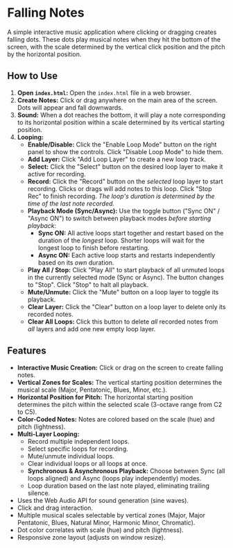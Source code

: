 # Falling Notes

A simple interactive music application where clicking or dragging creates falling dots. These dots play musical notes when they hit the bottom of the screen, with the scale determined by the vertical click position and the pitch by the horizontal position.

## How to Use

1.  **Open `index.html`:** Open the `index.html` file in a web browser.
2.  **Create Notes:** Click or drag anywhere on the main area of the screen. Dots will appear and fall downwards.
3.  **Sound:** When a dot reaches the bottom, it will play a note corresponding to its horizontal position within a scale determined by its vertical starting position.
4.  **Looping:**
    *   **Enable/Disable:** Click the "Enable Loop Mode" button on the right panel to show the controls. Click "Disable Loop Mode" to hide them.
    *   **Add Layer:** Click "Add Loop Layer" to create a new loop track.
    *   **Select:** Click the "Select" button on the desired loop layer to make it active for recording.
    *   **Record:** Click the "Record" button on the *selected* loop layer to start recording. Clicks or drags will add notes to this loop. Click "Stop Rec" to finish recording. *The loop's duration is determined by the time of the last note recorded.* 
    *   **Playback Mode (Sync/Async):** Use the toggle button ("Sync ON" / "Async ON") to switch between playback modes *before starting playback*:
        *   **Sync ON:** All active loops start together and restart based on the duration of the *longest* loop. Shorter loops will wait for the longest loop to finish before restarting.
        *   **Async ON:** Each active loop starts and restarts independently based on its *own* duration.
    *   **Play All / Stop:** Click "Play All" to start playback of all unmuted loops in the currently selected mode (Sync or Async). The button changes to "Stop". Click "Stop" to halt all playback.
    *   **Mute/Unmute:** Click the "Mute" button on a loop layer to toggle its playback.
    *   **Clear Layer:** Click the "Clear" button on a loop layer to delete only its recorded notes.
    *   **Clear All Loops:** Click this button to delete *all* recorded notes from *all* layers and add one new empty loop layer.

## Features

*   **Interactive Music Creation:** Click or drag on the screen to create falling notes.
*   **Vertical Zones for Scales:** The vertical starting position determines the musical scale (Major, Pentatonic, Blues, Minor, etc.).
*   **Horizontal Position for Pitch:** The horizontal starting position determines the pitch within the selected scale (3-octave range from C2 to C5).
*   **Color-Coded Notes:** Notes are colored based on the scale (hue) and pitch (lightness).
*   **Multi-Layer Looping:**
    *   Record multiple independent loops.
    *   Select specific loops for recording.
    *   Mute/unmute individual loops.
    *   Clear individual loops or all loops at once.
    *   **Synchronous & Asynchronous Playback:** Choose between Sync (all loops aligned) and Async (loops play independently) modes.
    *   Loop duration based on the last note played, eliminating trailing silence.
*   Uses the Web Audio API for sound generation (sine waves).
*   Click and drag interaction.
*   Multiple musical scales selectable by vertical zones (Major, Major Pentatonic, Blues, Natural Minor, Harmonic Minor, Chromatic).
*   Dot color correlates with scale (hue) and pitch (lightness).
*   Responsive zone layout (adjusts on window resize).

